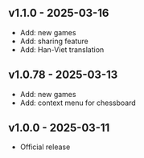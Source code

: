 ## v1.1.0 - 2025-03-16

- Add: new games
- Add: sharing feature
- Add: Han-Viet translation

## v1.0.78 - 2025-03-13

- Add: new games
- Add: context menu for chessboard

## v1.0.0 - 2025-03-11

- Official release
